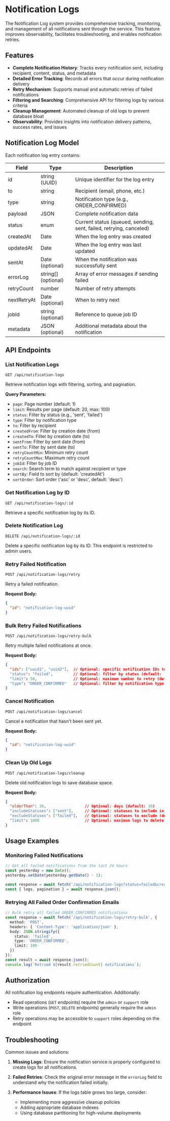 # Notification Logs

The Notification Log system provides comprehensive tracking, monitoring, and management of all notifications sent through the service. This feature improves observability, facilitates troubleshooting, and enables notification retries.

## Features

- **Complete Notification History**: Tracks every notification sent, including recipient, content, status, and metadata
- **Detailed Error Tracking**: Records all errors that occur during notification delivery
- **Retry Mechanism**: Supports manual and automatic retries of failed notifications
- **Filtering and Searching**: Comprehensive API for filtering logs by various criteria
- **Cleanup Management**: Automated cleanup of old logs to prevent database bloat
- **Observability**: Provides insights into notification delivery patterns, success rates, and issues

## Notification Log Model

Each notification log entry contains:

| Field | Type | Description |
|-------|------|-------------|
| id | string (UUID) | Unique identifier for the log entry |
| to | string | Recipient (email, phone, etc.) |
| type | string | Notification type (e.g., ORDER_CONFIRMED) |
| payload | JSON | Complete notification data |
| status | enum | Current status (queued, sending, sent, failed, retrying, canceled) |
| createdAt | Date | When the log entry was created |
| updatedAt | Date | When the log entry was last updated |
| sentAt | Date (optional) | When the notification was successfully sent |
| errorLog | string[] (optional) | Array of error messages if sending failed |
| retryCount | number | Number of retry attempts |
| nextRetryAt | Date (optional) | When to retry next |
| jobId | string (optional) | Reference to queue job ID |
| metadata | JSON (optional) | Additional metadata about the notification |

## API Endpoints

### List Notification Logs

```
GET /api/notification-logs
```

Retrieve notification logs with filtering, sorting, and pagination.

**Query Parameters:**
- `page`: Page number (default: 1)
- `limit`: Results per page (default: 20, max: 100)
- `status`: Filter by status (e.g., 'sent', 'failed')
- `type`: Filter by notification type
- `to`: Filter by recipient
- `createdFrom`: Filter by creation date (from)
- `createdTo`: Filter by creation date (to)
- `sentFrom`: Filter by sent date (from)
- `sentTo`: Filter by sent date (to)
- `retryCountMin`: Minimum retry count
- `retryCountMax`: Maximum retry count
- `jobId`: Filter by job ID
- `search`: Search term to match against recipient or type
- `sortBy`: Field to sort by (default: 'createdAt')
- `sortOrder`: Sort order ('asc' or 'desc', default: 'desc')

### Get Notification Log by ID

```
GET /api/notification-logs/:id
```

Retrieve a specific notification log by its ID.

### Delete Notification Log

```
DELETE /api/notification-logs/:id
```

Delete a specific notification log by its ID. This endpoint is restricted to admin users.

### Retry Failed Notification

```
POST /api/notification-logs/retry
```

Retry a failed notification.

**Request Body:**
```json
{
  "id": "notification-log-uuid"
}
```

### Bulk Retry Failed Notifications

```
POST /api/notification-logs/retry-bulk
```

Retry multiple failed notifications at once.

**Request Body:**
```json
{
  "ids": ["uuid1", "uuid2"],  // Optional: specific notification IDs to retry
  "status": "failed",         // Optional: filter by status (default: 'failed')
  "limit": 50,                // Optional: maximum number to retry (default: 50, max: 100)
  "type": "ORDER_CONFIRMED"   // Optional: filter by notification type
}
```

### Cancel Notification

```
POST /api/notification-logs/cancel
```

Cancel a notification that hasn't been sent yet.

**Request Body:**
```json
{
  "id": "notification-log-uuid"
}
```

### Clean Up Old Logs

```
POST /api/notification-logs/cleanup
```

Delete old notification logs to save database space.

**Request Body:**
```json
{
  "olderThan": 30,                 // Optional: days (default: 30)
  "includeStatuses": ["sent"],     // Optional: statuses to include in cleanup
  "excludeStatuses": ["failed"],   // Optional: statuses to exclude (default: ['failed'])
  "limit": 1000                    // Optional: maximum logs to delete (default: 1000, max: 10000)
}
```

## Usage Examples

### Monitoring Failed Notifications

```typescript
// Get all failed notifications from the last 24 hours
const yesterday = new Date();
yesterday.setDate(yesterday.getDate() - 1);

const response = await fetch('/api/notification-logs?status=failed&createdFrom=' + yesterday.toISOString());
const { logs, pagination } = await response.json();
```

### Retrying All Failed Order Confirmation Emails

```typescript
// Bulk retry all failed ORDER_CONFIRMED notifications
const response = await fetch('/api/notification-logs/retry-bulk', {
  method: 'POST',
  headers: { 'Content-Type': 'application/json' },
  body: JSON.stringify({
    status: 'failed',
    type: 'ORDER_CONFIRMED',
    limit: 100
  })
});
const result = await response.json();
console.log(`Retried ${result.retriedCount} notifications`);
```

## Authorization

All notification log endpoints require authentication. Additionally:

- Read operations (`GET` endpoints) require the `admin` or `support` role
- Write operations (`POST`, `DELETE` endpoints) generally require the `admin` role
- Retry operations may be accessible to `support` roles depending on the endpoint

## Troubleshooting

Common issues and solutions:

1. **Missing Logs**: Ensure the notification service is properly configured to create logs for all notifications.

2. **Failed Retries**: Check the original error message in the `errorLog` field to understand why the notification failed initially.

3. **Performance Issues**: If the logs table grows too large, consider:
   - Implementing more aggressive cleanup policies
   - Adding appropriate database indexes
   - Using database partitioning for high-volume deployments 